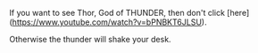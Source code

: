 If you want to see Thor, God of THUNDER, then don't 
click [here] (https://www.youtube.com/watch?v=bPNBKT6JLSU). 

Otherwise the thunder will shake your desk. 